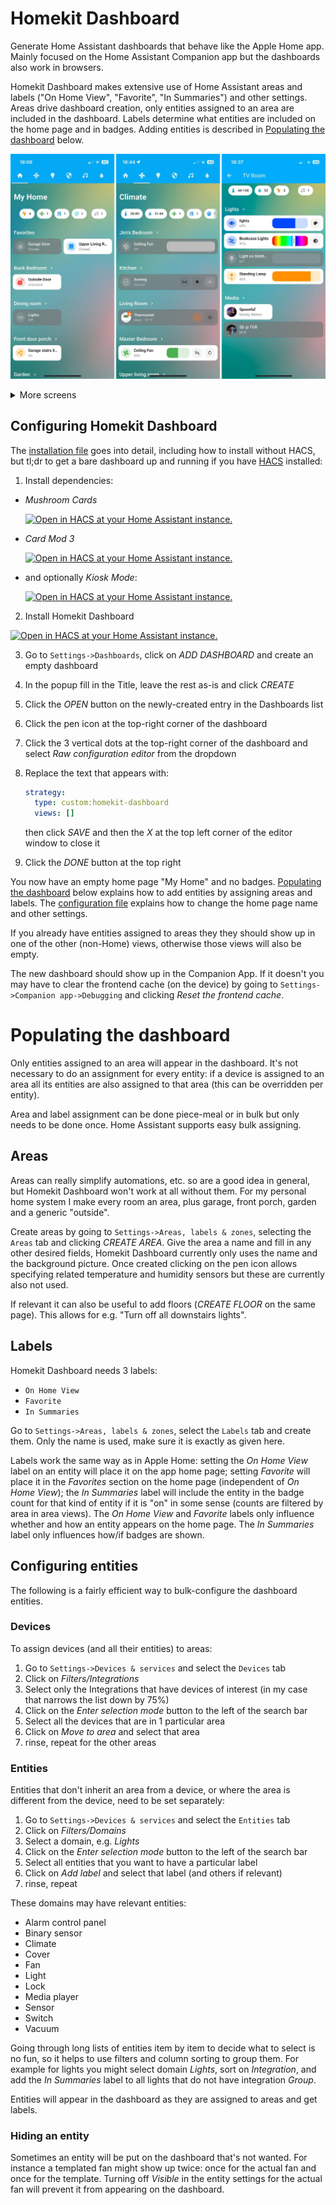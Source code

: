 # Homekit Dashboard

Generate Home Assistant dashboards that behave like the Apple Home app.
Mainly focused on the Home Assistant Companion app but the dashboards also work in browsers.

Homekit Dashboard makes extensive use of Home Assistant areas and labels ("On Home View", "Favorite", "In Summaries") and other settings.
Areas drive dashboard creation, only entities assigned to an area are included in the dashboard.
Labels determine what entities are included on the home page and in badges.
Adding entities is described in [Populating the dashboard](#populating-the-dashboard) below.

![combi view](docs/combi.jpg)

<details>
  <summary>More screens</summary>

  ![combi view 2](docs/combi2.jpg)
</details>

## Configuring Homekit Dashboard

The [installation file][installationUrl] goes into detail, including how to install without HACS, but tl;dr to get a bare dashboard up and running if you have [HACS][hacsInstallUrl] installed:

1. Install dependencies:

- _Mushroom Cards_

  [![Open in HACS at your Home Assistant instance.][hacsBadge]][mushroomCardsHacs]

- _Card Mod 3_
  
  [![Open in HACS at your Home Assistant instance.][hacsBadge]][cardModHacs]

- and optionally _Kiosk Mode_:

  [![Open in HACS at your Home Assistant instance.][hacsBadge]][kioskModeHacs]

2. Install Homekit Dashboard

  [![Open in HACS at your Home Assistant instance.][hacsBadge]][homekitDashboardHacs]

3. Go to `Settings->Dashboards`, click on _ADD DASHBOARD_ and create an empty dashboard

4. In the popup fill in the Title, leave the rest as-is and click _CREATE_

5. Click the _OPEN_ button on the newly-created entry in the Dashboards list
6. Click the pen icon at the top-right corner of the dashboard
7. Click the 3 vertical dots at the top-right corner of the dashboard and select _Raw configuration editor_ from the dropdown
8. Replace the text that appears with:
   ```yaml
   strategy:
     type: custom:homekit-dashboard
     views: []
   ```
   
   then click _SAVE_ and then the _X_ at the top left corner of the editor window to close it
9. Click the _DONE_ button at the top right

You now have an empty home page "My Home" and no badges.
[Populating the dashboard](#populating-the-dashboard) below explains how to add entities by assigning areas and labels.
The [configuration file][configurationUrl] explains how to change the home page name and other settings.

If you already have entities assigned to areas they they should show up in one of the other (non-Home) views, otherwise those views will also be empty.

The new dashboard should show up in the Companion App.
If it doesn't you may have to clear the frontend cache (on the device) by going to `Settings->Companion app->Debugging` and clicking _Reset the frontend cache_.

# Populating the dashboard
Only entities assigned to an area will appear in the dashboard.
It's not necessary to do an assignment for every entity:
if a device is assigned to an area all its entities are also assigned to that area (this can be overridden per entity).

Area and label assignment can be done piece-meal or in bulk but only needs to be done once.
Home Assistant supports easy bulk assigning.

## Areas
Areas can really simplify automations, etc. so are a good idea in general, but Homekit Dashboard won't work at all without them.
For my personal home system I make every room an area, plus garage, front porch, garden and a generic "outside".

Create areas by going to `Settings->Areas, labels & zones`, selecting the `Areas` tab and clicking _CREATE AREA_.
Give the area a name and fill in any other desired fields, Homekit Dashboard currently only uses the name and the background picture.
Once created clicking on the pen icon allows specifying related temperature and humidity sensors but these are currently also not used.

If relevant it can also be useful to add floors (_CREATE FLOOR_ on the same page).
This allows for e.g. "Turn off all downstairs lights".

## Labels
Homekit Dashboard needs 3 labels:
- `On Home View`
- `Favorite`
- `In Summaries`

Go to `Settings->Areas, labels & zones`, select the `Labels` tab and create them.
Only the name is used, make sure it is exactly as given here.

Labels work the same way as in Apple Home: setting the _On Home View_ label on an entity will place it on the app home page;
setting _Favorite_ will place it in the _Favorites_ section on the home page (independent of _On Home View_);
the _In Summaries_ label will include the entity in the badge count for that kind of entity if it is "on" in some sense (counts are filtered by area in area views).
The _On Home View_ and _Favorite_ labels only influence whether and how an entity appears on the home page.
The _In Summaries_ label only influences how/if badges are shown.

## Configuring entities
The following is a fairly efficient way to bulk-configure the dashboard entities.

### Devices
To assign devices (and all their entities) to areas:

1. Go to `Settings->Devices & services` and select the `Devices` tab
2. Click on _Filters/Integrations_
3. Select only the Integrations that have devices of interest (in my case that narrows the list down by 75%)
4. Click on the _Enter selection mode_ button to the left of the search bar
5. Select all the devices that are in 1 particular area
6. Click on _Move to area_ and select that area
7. rinse, repeat for the other areas

### Entities
Entities that don't inherit an area from a device, or where the area is different from the device, need to be set separately:

1. Go to `Settings->Devices & services` and select the `Entities` tab
2. Click on _Filters/Domains_
3. Select a domain, e.g. _Lights_
4. Click on the _Enter selection mode_ button to the left of the search bar
5. Select all entities that you want to have a particular label
6. Click on _Add label_ and select that label (and others if relevant)
7. rinse, repeat

These domains may have relevant entities:

- Alarm control panel
- Binary sensor
- Climate
- Cover
- Fan
- Light
- Lock
- Media player
- Sensor
- Switch
- Vacuum

Going through long lists of entities item by item to decide what to select is no fun, so it helps to use filters and column sorting to group them.
For example for lights you might select domain _Lights_, sort on _Integration_, and add the _In Summaries_ label to all lights that do not have integration _Group_.

Entities will appear in the dashboard as they are assigned to areas and get labels.

### Hiding an entity
Sometimes an entity will be put on the dashboard that's not wanted.
For instance a templated fan might show up twice: once for the actual fan and once for the template.
Turning off _Visible_ in the entity settings for the actual fan will prevent it from appearing on the dashboard.

[hacsBadge]: https://my.home-assistant.io/badges/hacs_repository.svg

[releaseBadge]: https://img.shields.io/github/v/tag/digilive/mushroom-strategy?filter=v2.3.2&label=Release

[sponsorBadge]: https://img.shields.io/badge/Sponsor_him-%E2%9D%A4-%23db61a2.svg?&logo=github&color=%23fe8e86

<!-- Repository References -->

[repositoryUrl]: https://github.com/hwhesselink/homekit-dashboard
[issuesUrl]: https://github.com/hwhesselink/homekit-dashboard/issues
[discussionsUrl]: https://github.com/hwhesselink/homekit-dashboard/discussions
[wikiUrl]: https://github.com/hwhesselink/homekit-dashboard/wiki
[installationUrl]: docs/INSTALLATION.md
[configurationUrl]: docs/CONFIGURATION.md
[homekitDashboardHacs]: https://my.home-assistant.io/redirect/hacs_repository/?owner=hwhesselink&repository=homekit-dashboard&category=plugin

[mushroomCards]: https://github.com/piitaya/lovelace-mushroom
[mushroomCardsHacs]: https://my.home-assistant.io/redirect/hacs_repository/?owner=piitaya&repository=lovelace-mushroom
[cardMod]: https://github.com/thomasloven/lovelace-card-mod
[cardModHacs]: https://my.home-assistant.io/redirect/hacs_repository/?owner=thomasloven&repository=lovelace-card-mod
[kioskMode]: https://github.com/NemesisRE/kiosk-mode
[kioskModeHacs]: https://my.home-assistant.io/redirect/hacs_repository/?owner=NemesisRE&repository=kiosk-mode

<!-- Other References -->

[hacsUrl]: https://hacs.xyz
[hacsInstallUrl]: https://www.hacs.xyz/docs/use

[miniGraphUrl]: https://github.com/kalkih/mini-graph-card
